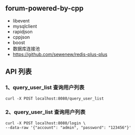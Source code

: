 ## forum-powered-by-cpp

- libevent
- mysqlclient
- rapidjson
- cppjson
- boost
- 数据库连接池
- https://github.com/sewenew/redis-plus-plus

## API 列表
### 1、query_user_list 查询用户列表
```shell
curl -X POST localhost:8080/query_user_list
```

### 2、query_user_list 查询用户列表
```shell
curl -X POST localhost:8080/login \
--data-raw '{"account": "admin", "password": "123456"}'
```
